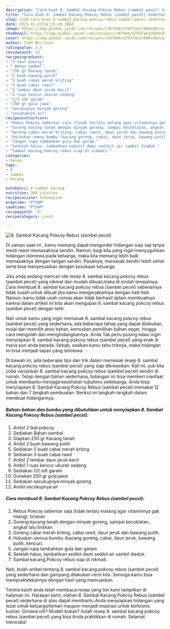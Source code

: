```yaml
---
description: "Cara buat 8. Sambal Kacang Pokcoy Rebus (sambel pecel) Sederhana dan Mudah Dibuat"
title: "Cara buat 8. Sambal Kacang Pokcoy Rebus (sambel pecel) Sederhana dan Mudah Dibuat"
slug: 1120-cara-buat-8-sambal-kacang-pokcoy-rebus-sambel-pecel-sederhana-dan-mudah-dibuat
date: 2021-01-23T12:35:49.286Z
image: https://img-global.cpcdn.com/recipes/c3678e6cb703fae3/680x482cq70/8-sambal-kacang-pokcoy-rebus-sambel-pecel-foto-resep-utama.jpg
thumbnail: https://img-global.cpcdn.com/recipes/c3678e6cb703fae3/680x482cq70/8-sambal-kacang-pokcoy-rebus-sambel-pecel-foto-resep-utama.jpg
cover: https://img-global.cpcdn.com/recipes/c3678e6cb703fae3/680x482cq70/8-sambal-kacang-pokcoy-rebus-sambel-pecel-foto-resep-utama.jpg
author: Todd Morrison
ratingvalue: 3.5
reviewcount: 13
recipeingredient:
- "2 Ikat pokcoy"
- " Bahan sambal"
- "250 gr Kacang tanah"
- "2 buah bawang putih"
- "5 buah cabai merah kriting"
- "3 buah cabai rawit"
- "2 lembar daun jeruk kecil"
- "1 ruas kencur ukuran sedang"
- "1/2 sdt garam"
- "250 gr gula jawa"
- "secukupnya minyak goreng"
- "secukupnya air"
recipeinstructions:
- "Rebus Pokcoy sebentar saja (tidak terlalu matang agar vitaminnya gak hilang). tiriskan"
- "Goreng kacang tanah dengan minyak goreng, sampai kecoklatan, angkat lalu tiriskan."
- "Goreng cabai merah kriting, cabai rawit, daun jeruk dan bawang putih."
- "Haluskan semua bumbu (kacang goreng, cabai, daun jeruk, bawang putih, kencur)."
- "Jangan lupa tambahkan gula dan garam."
- "Setelah halus, tambahkan sedikit demi sedikit air sambil diaduk."
- "Sambal kacang,Pokcoy rebus siap di nikmati."
categories:
- Resep
tags:
- 8
- sambal
- kacang

katakunci: 8 sambal kacang 
nutrition: 264 calories
recipecuisine: Indonesian
preptime: "PT39M"
cooktime: "PT54M"
recipeyield: "3"
recipecategory: Lunch

---
```



![8. Sambal Kacang Pokcoy Rebus (sambel pecel)](https://img-global.cpcdn.com/recipes/c3678e6cb703fae3/680x482cq70/8-sambal-kacang-pokcoy-rebus-sambel-pecel-foto-resep-utama.jpg)

Di zaman  saat ini , kamu memang dapat mengorder hidangan siap saji tanpa mesti repot memasaknya sendiri. Namun, bagi kita yang ingin menyuguhkan hidangan istimewa pada keluarga, maka kita memang lebih baik memasaknya dengan tangan sendiri. Pasalnya, memasak sendiri lebih sehat serta bisa menyesuaikan dengan kesukaan keluarga.

Jika anda sedang mencari ide resep 8. sambal kacang pokcoy rebus (sambel pecel) yang nikmat dan mudah dibuat,maka di sinilah tempatnya. Cara membuat 8. sambal kacang pokcoy rebus (sambel pecel)  sebenarnya tidak susah untuk dibuat jika kamu mengerjakannya dengan hati-hati. Namun, kamu tidak usah cemas akan tidak berhasil dalam membuatnya 
karena dalam artikel ini kita akan mengupas 8. sambal kacang pokcoy rebus (sambel pecel) dengan teliti.  



Nah untuk kamu yang ingin memasak 8. sambal kacang pokcoy rebus (sambel pecel) yang sederhana, ada beberapa tahap yang dapat dilakukan, mulai dari memilih jenis bahan, kemudian pemilihan bahan segar, hingga cara mengolah dan menghidangkannya. Anda Tak perlu pusing kalau ingin menyiapkan 8. sambal kacang pokcoy rebus (sambel pecel) yang enak di mana pun anda berada. Sebab, asalkan kamu  tahu triknya, maka hidangan ini bisa menjadi sajian yang istimewa.

Di bawah ini, ada beberapa tips dan trik dalam memasak resep 8. sambal kacang pokcoy rebus (sambel pecel) yang siap dikreasikan. Kali ini, yuk kita coba variasikan 8. sambal kacang pokcoy rebus (sambel pecel) sendiri di rumah. Tetap dengan bahan sederhana, hidangan ini bisa memberi manfaat untuk membantu menjaga kesehatan tubuhmu sekeluarga. Anda bisa menyiapkan 8. Sambal Kacang Pokcoy Rebus (sambel pecel) memakai 12 bahan dan 7 langkah pembuatan. Berikut ini langkah-langkah dalam membuat hidangannya.

<!--inarticleads1-->

##### Bahan-bahan dan bumbu yang dibutuhkan untuk menyiapkan 8. Sambal Kacang Pokcoy Rebus (sambel pecel):

1. Ambil 2 Ikat pokcoy
1. Sediakan  Bahan sambal
1. Siapkan 250 gr Kacang tanah
1. Ambil 2 buah bawang putih
1. Sediakan 5 buah cabai merah kriting
1. Sediakan 3 buah cabai rawit
1. Ambil 2 lembar daun jeruk kecil
1. Ambil 1 ruas kencur ukuran sedang
1. Sediakan 1/2 sdt garam
1. Gunakan 250 gr gula jawa
1. Sediakan secukupnya minyak goreng
1. Ambil secukupnya air




<!--inarticleads2-->

##### Cara membuat 8. Sambal Kacang Pokcoy Rebus (sambel pecel):

1. Rebus Pokcoy sebentar saja (tidak terlalu matang agar vitaminnya gak hilang). tiriskan
1. Goreng kacang tanah dengan minyak goreng, sampai kecoklatan, angkat lalu tiriskan.
1. Goreng cabai merah kriting, cabai rawit, daun jeruk dan bawang putih.
1. Haluskan semua bumbu (kacang goreng, cabai, daun jeruk, bawang putih, kencur).
1. Jangan lupa tambahkan gula dan garam.
1. Setelah halus, tambahkan sedikit demi sedikit air sambil diaduk.
1. Sambal kacang,Pokcoy rebus siap di nikmati.




Nah, itulah artikel tentang  8. sambal kacang pokcoy rebus (sambel pecel)  yang sederhana dan gampang dilakukan versi kita. Semoga kamu bisa mempraktekkannya dengan hasil yang memuaskan. 

Terima kasih anda telah membaca resep yang tim kami tampilkan di halaman ini. Harapan kami, olahan  8. Sambal Kacang Pokcoy Rebus (sambel pecel) sederhana di atas dapat membantu Anda menyiapkan hidangan yang lezat untuk keluarga/teman maupun menjadi inspirasi untuk berbisnis kuliner. Gimana nih? Mudah bukan? Itulah resep 8. sambal kacang pokcoy rebus (sambel pecel) yang bisa Anda praktikkan di rumah. Selamat mencoba!

